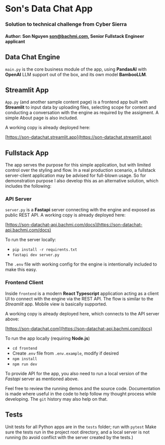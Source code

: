 # Son's Data Chat App
### Solution to technical challenge from Cyber Sierra
#### Author: Son Nguyen <son@bachmi.com>, Senior Fullstack Engineer applicant


## Data Chat Engine

`main.py` is the core business module of the app, using **PandasAI** with **OpenAI** LLM support out of the box, and its own model **BambooLLM**.

## Streamlit App

`App.py` (and another sample content page) is a frontend app built with **Streamlit** to input data by uploading files, selecting scope for context and conducting a conversation with the engine
as required by the assigment. A simple About page is also included.

A working copy is already deployed here:

[https://son-datachat.streamlit.app](https://son-datachat.streamlit.app)


## Fullstack App
The app serves the purpose for this simple application, but with limited control over the styling and flow. In a real production scenario, 
a fullstack server-client application may be advised for full-blown usage. So for demonstration purpose I also develop this as an alternative solution, which includes the following:

### API Server

`server.py` is a **Fastapi** server connecting with the engine and exposed as public REST API. A working copy is already deployed here:

[https://son-datachat-api.bachmi.com/docs](https://son-datachat-api.bachmi.com/docs)

To run the server locally:
- `pip install -r requirents.txt`
- `fastapi dev server.py`

The `.env` file with working config for the engine is intentionally included to make this easy.

### Frontend Client

Inside `frontend` is a modern **React Typescript** application acting as a client UI to connect with the engine via the REST API. The flow is similar to the _Streamlit_ app.
Mobile view is basically supported.

A working copy is already deployed here, which connects to the API server above:

[https://son-datachat.com](https://son-datachat-api.bachmi.com/docs)

To run the app locally (requiring **Node.js**)

- `cd frontend`
- Create .`env` file from `.env.example`, modify if desired
- `npm install`
- `npm run dev`

To provide API for the app, you also need to run a local version of the _Fastapi_ server as mentioned above.

Feel free to review the running demos and the source code. Documentation is made where useful in the code to help follow my thought process while developing.
The `git` history may also help on that.

## Tests

Unit tests for all Python apps are in the `tests` folder; run with `pytest` Make sure the tests run in the project root directory, and a local
server is not running (to avoid conflict with the server created by the tests.)
